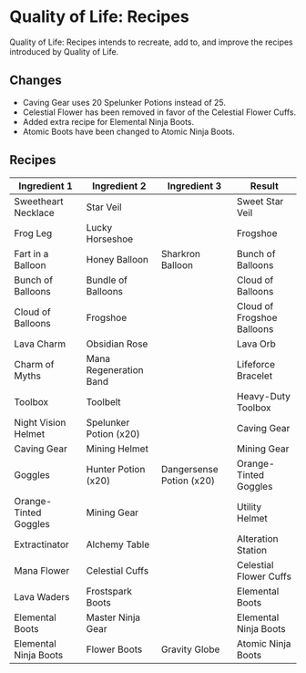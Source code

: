 # Quality of Life: Recipes
Quality of Life: Recipes intends to recreate, add to, and improve the recipes introduced by Quality of Life.

## Changes
* Caving Gear uses 20 Spelunker Potions instead of 25.
* Celestial Flower has been removed in favor of the Celestial Flower Cuffs.
* Added extra recipe for Elemental Ninja Boots.
* Atomic Boots have been changed to Atomic Ninja Boots.

## Recipes
| Ingredient 1 | Ingredient 2 | Ingredient 3 | Result |
| ------------ | ------------ | ------------ | ------ |
| Sweetheart Necklace | Star Veil | | Sweet Star Veil |
| Frog Leg | Lucky Horseshoe | | Frogshoe |
| Fart in a Balloon | Honey Balloon | Sharkron Balloon | Bunch of Balloons |
| Bunch of Balloons | Bundle of Balloons | | Cloud of Balloons |
| Cloud of Balloons | Frogshoe | | Cloud of Frogshoe Balloons |
| Lava Charm | Obsidian Rose | | Lava Orb |
| Charm of Myths | Mana Regeneration Band | | Lifeforce Bracelet |
| Toolbox | Toolbelt | | Heavy-Duty Toolbox |
| Night Vision Helmet | Spelunker Potion (x20) | | Caving Gear |
| Caving Gear | Mining Helmet | | Mining Gear |
| Goggles | Hunter Potion (x20) | Dangersense Potion (x20) | Orange-Tinted Goggles |
| Orange-Tinted Goggles | Mining Gear | | Utility Helmet |
| Extractinator | Alchemy Table | | Alteration Station |
| Mana Flower | Celestial Cuffs | | Celestial Flower Cuffs |
| Lava Waders | Frostspark Boots | | Elemental Boots |
| Elemental Boots | Master Ninja Gear | | Elemental Ninja Boots |
| Elemental Ninja Boots | Flower Boots | Gravity Globe | Atomic Ninja Boots |